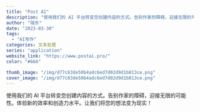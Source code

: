 ```yaml
---
title: "Post AI"
description: "使用我们的 AI 平台转变您创建内容的方式。告别作家的障碍，迎接无限的可能性。体验新的效率和创造力水平。让我们将您的想法"
author: "瑞东"
date: "2023-03-30"
tags:
  - "AI写作"
categories: 文本处理
series: "application"
website_link: "https://www.postai.pro/"
color: "#666"

thumb_image: "/img/d77c63de50b4adc6ed7d02d9d1b813ce.png"
cover_image: "/img/d77c63de50b4adc6ed7d02d9d1b813ce.png"
---
```


使用我们的 AI 平台转变您创建内容的方式。告别作家的障碍，迎接无限的可能性。体验新的效率和创造力水平。让我们将您的想法变为现实！ 